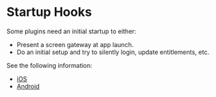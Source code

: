 # Startup Hooks

Some plugins need an initial startup to either:
* Present a screen gateway at app launch.
* Do an initial setup and try to silently login, update entitlements, etc.

See the following information:
* [iOS](/plugins/general-abilities/startup-hooks/ios/startup-hooks-ios.md)
* [Android](/plugins/general-abilities/startup-hooks/android/startup-hooks-android.md)